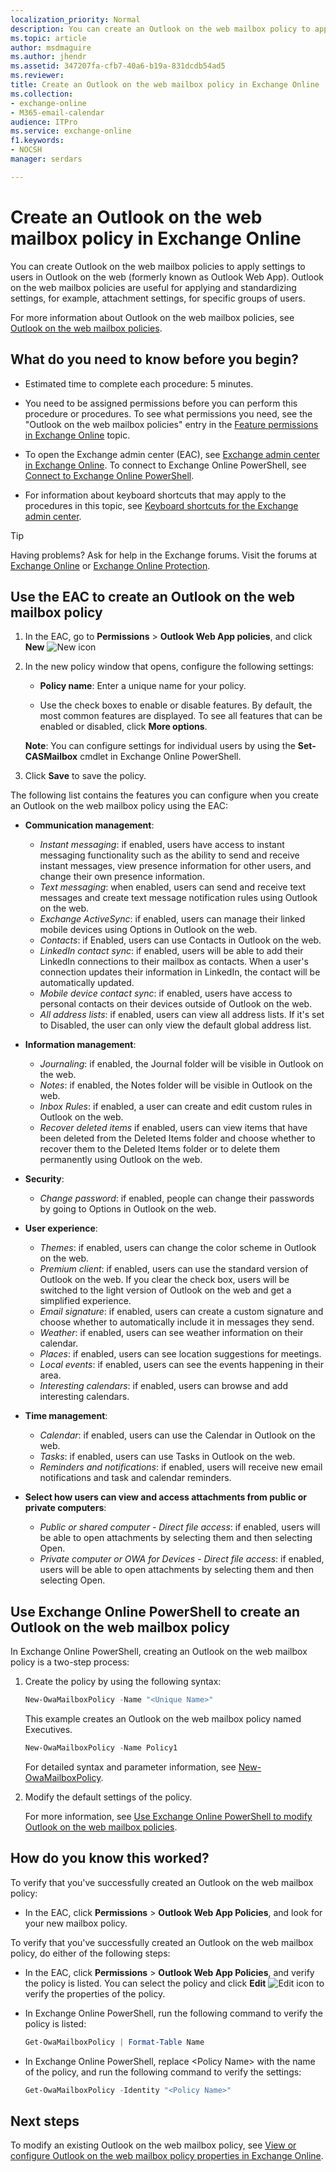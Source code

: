 ```yaml
---
localization_priority: Normal
description: You can create an Outlook on the web mailbox policy to apply a common set of policy settings. Outlook on the web mailbox policies are useful for applying and standardizing settings, for example, attachment settings, for specific groups of users.
ms.topic: article
author: msdmaguire
ms.author: jhendr
ms.assetid: 347207fa-cfb7-40a6-b19a-831dcdb54ad5
ms.reviewer: 
title: Create an Outlook on the web mailbox policy in Exchange Online
ms.collection: 
- exchange-online
- M365-email-calendar
audience: ITPro
ms.service: exchange-online
f1.keywords:
- NOCSH
manager: serdars

---
```


# Create an Outlook on the web mailbox policy in Exchange Online

You can create Outlook on the web mailbox policies to apply settings to users in Outlook on the web (formerly known as Outlook Web App). Outlook on the web mailbox policies are useful for applying and standardizing settings, for example, attachment settings, for specific groups of users.

For more information about Outlook on the web mailbox policies, see [Outlook on the web mailbox policies](outlook-web-app-mailbox-policies.md).

## What do you need to know before you begin?

- Estimated time to complete each procedure: 5 minutes.

- You need to be assigned permissions before you can perform this procedure or procedures. To see what permissions you need, see the "Outlook on the web mailbox policies" entry in the [Feature permissions in Exchange Online](../../permissions-exo/feature-permissions.md) topic.

- To open the Exchange admin center (EAC), see [Exchange admin center in Exchange Online](../../exchange-admin-center.md). To connect to Exchange Online PowerShell, see [Connect to Exchange Online PowerShell](/powershell/exchange/connect-to-exchange-online-powershell).

- For information about keyboard shortcuts that may apply to the procedures in this topic, see [Keyboard shortcuts for the Exchange admin center](../../accessibility/keyboard-shortcuts-in-admin-center.md).

> [!TIP]
> Having problems? Ask for help in the Exchange forums. Visit the forums at [Exchange Online](/answers/topics/office-exchange-server-itpro.html) or [Exchange Online Protection](https://social.technet.microsoft.com/forums/forefront/home?forum=FOPE).

## Use the EAC to create an Outlook on the web mailbox policy

1. In the EAC, go to **Permissions** \> **Outlook Web App policies**, and click **New** ![New icon](../../media/ITPro_EAC_AddIcon.png)

2. In the new policy window that opens, configure the following settings:

   - **Policy name**: Enter a unique name for your policy.

   - Use the check boxes to enable or disable features. By default, the most common features are displayed. To see all features that can be enabled or disabled, click **More options**.

   **Note**: You can configure settings for individual users by using the **Set-CASMailbox** cmdlet in Exchange Online PowerShell.

3. Click **Save** to save the policy.

The following list contains the features you can configure when you create an Outlook on the web mailbox policy using the EAC:

   - **Communication management**:
      - _Instant messaging_: if enabled, users have access to instant messaging functionality such as the ability to send and receive instant messages, view presence information for other users, and change their own presence information.
      - _Text messaging_: when enabled, users can send and receive text messages and create text message notification rules using Outlook on the web.
      - _Exchange ActiveSync_: if enabled, users can manage their linked mobile devices using Options in Outlook on the web.
      - _Contacts_: if Enabled, users can use Contacts in Outlook on the web.
      - _LinkedIn contact sync_: if enabled, users will be able to add their LinkedIn connections to their mailbox as contacts. When a user's connection updates their information in LinkedIn, the contact will be automatically updated.
      - _Mobile device contact sync_: if enabled, users have access to personal contacts on their devices outside of Outlook on the web.
      - _All address lists_: if enabled, users can view all address lists. If it's set to Disabled, the user can only view the default global address list.

   - **Information management**:
      - _Journaling_: if enabled, the Journal folder will be visible in Outlook on the web.
      - _Notes_: if enabled, the Notes folder will be visible in Outlook on the web.
      - _Inbox Rules_: if enabled, a user can create and edit custom rules in Outlook on the web.
      - _Recover deleted items_ if enabled, users can view items that have been deleted from the Deleted Items folder and choose whether to recover them to the Deleted Items folder or to delete them permanently using Outlook on the web.

   - **Security**:
      - _Change password_: if enabled, people can change their passwords by going to Options in Outlook on the web.

   - **User experience**:
      - _Themes_: if enabled, users can change the color scheme in Outlook on the web.
      - _Premium client_: if enabled, users can use the standard version of Outlook on the web. If you clear the check box, users will be switched to the light version of Outlook on the web and get a simplified experience.
      - _Email signature_: if enabled, users can create a custom signature and choose whether to automatically include it in messages they send.
      - _Weather_: if enabled, users can see weather information on their calendar.
      - _Places_: if enabled, users can see location suggestions for meetings.
      - _Local events_: if enabled, users can see the events happening in their area.
      - _Interesting calendars_: if enabled, users can browse and add interesting calendars.

   - **Time management**:
      - _Calendar_: if enabled, users can use the Calendar in Outlook on the web.
      - _Tasks_: if enabled, users can use Tasks in Outlook on the web.
      - _Reminders and notifications_: if enabled, users will receive new email notifications and task and calendar reminders.

   - **Select how users can view and access attachments from public or private computers**:
      - _Public or shared computer - Direct file access_: if enabled, users will be able to open attachments by selecting them and then selecting Open.
      - _Private computer or OWA for Devices - Direct file access_: if enabled, users will be able to open attachments by selecting them and then selecting Open.

## Use Exchange Online PowerShell to create an Outlook on the web mailbox policy

In Exchange Online PowerShell, creating an Outlook on the web mailbox policy is a two-step process:

1. Create the policy by using the following syntax:

   ```PowerShell
   New-OwaMailboxPolicy -Name "<Unique Name>"
   ```

   This example creates an Outlook on the web mailbox policy named Executives.

   ```PowerShell
   New-OwaMailboxPolicy -Name Policy1
   ```

    For detailed syntax and parameter information, see [New-OwaMailboxPolicy](/powershell/module/exchange/new-owamailboxpolicy).

2. Modify the default settings of the policy.

   For more information, see [Use Exchange Online PowerShell to modify Outlook on the web mailbox policies](configure-outlook-web-app-mailbox-policy-properties.md#use-exchange-online-powershell-to-modify-outlook-on-the-web-mailbox-policies).

## How do you know this worked?

To verify that you've successfully created an Outlook on the web mailbox policy:

- In the EAC, click **Permissions** \> **Outlook Web App Policies**, and look for your new mailbox policy.

To verify that you've successfully created an Outlook on the web mailbox policy, do either of the following steps:

- In the EAC, click **Permissions** \> **Outlook Web App Policies**, and verify the policy is listed. You can select the policy and click **Edit** ![Edit icon](../../media/ITPro_EAC_EditIcon.png) to verify the properties of the policy.

- In Exchange Online PowerShell, run the following command to verify the policy is listed:

  ```PowerShell
  Get-OwaMailboxPolicy | Format-Table Name
  ```

- In Exchange Online PowerShell, replace \<Policy Name\> with the name of the policy, and run the following command to verify the settings:

  ```PowerShell
  Get-OwaMailboxPolicy -Identity "<Policy Name>"
  ```

## Next steps

To modify an existing Outlook on the web mailbox policy, see [View or configure Outlook on the web mailbox policy properties in Exchange Online](configure-outlook-web-app-mailbox-policy-properties.md).
